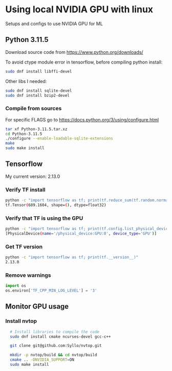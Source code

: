 # Using local NVIDIA GPU with linux

Setups and configs to use NVIDIA GPU for ML

## Python 3.11.5 

Download source code from https://www.python.org/downloads/

To avoid ctype module error in tensorflow, before compiling python install:


```bash
sudo dnf install libffi-devel
```

Other libs I needed:

```bash
sudo dnf install sqlite-devel
sudo dnf install bzip2-devel

```




### Compile from sources

For specific FLAGS go to https://docs.python.org/3/using/configure.html

```bash
tar xf Python-3.11.5.tar.xz
cd Python-3.11.5
./configure --enable-loadable-sqlite-extensions
make
sudo make install
```


## Tensorflow 

My current version:  2.13.0  

### Verify TF install

```bash
python -c "import tensorflow as tf; print(tf.reduce_sum(tf.random.normal([1000, 1000])))"
tf.Tensor(689.1604, shape=(), dtype=float32)
```


### Verify that TF is using the GPU 

```bash
python -c "import tensorflow as tf; print(tf.config.list_physical_devices('GPU'))"
[PhysicalDevice(name='/physical_device:GPU:0', device_type='GPU')]
```

### Get TF version

```bash
python -c "import tensorflow as tf; print(tf.__version__)"
2.13.0
```



### Remove warnings

```python
import os
os.environ['TF_CPP_MIN_LOG_LEVEL'] = '3'
```





## Monitor GPU usage

### Install nvtop

```bash
  # Install libraries to compile the code
  sudo dnf install cmake ncurses-devel gcc-c++

  git clone git@github.com:Syllo/nvtop.git

  mkdir -p nvtop/build && cd nvtop/build
  cmake .. -DNVIDIA_SUPPORT=ON 
  sudo make install
```


